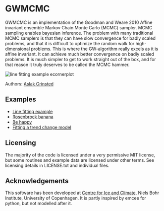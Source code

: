 
GWMCMC
=======================

GWMCMC is an implementation of the Goodman and Weare 2010 Affine
invariant ensemble Markov Chain Monte Carlo (MCMC) sampler. MCMC sampling
enables bayesian inference. The problem with many traditional MCMC samplers
is that they can have slow convergence for badly scaled problems, and that
it is difficult to optimize the random walk for high-dimensional problems.
This is where the GW-algorithm really excels as it is affine invariant. It
can achieve much better convergence on badly scaled problems. It is much
simpler to get to work straight out of the box, and for that reason it
truly deserves to be called the MCMC hammer.

![line fitting example ecornerplot](html/ex_linefit_05.png)

Authors: [Aslak Grinsted](http://www.glaciology.net)


## Examples

+ [Line fitting example](html/ex_linefit.md)
+ [Rosenbrock banana](html/ex_rosenbrockbanana.md)
+ [Be happy](html/ex_behappy.md)
+ [Fitting a trend change model](html/ex_breakfit.md)


## Licensing

The majority of the code is licensed under a very permissive MIT license, but some routines and example data are licensed under other terms. See licensing details in LICENSE.txt and individual files.



## Acknowledgements

This software has been developed at [Centre for Ice and Climate](http://www.iceandclimate.nbi.ku.dk), Niels Bohr Institute, University of Copenhagen. It is partly inspired by emcee for python, but not modelled after it.
